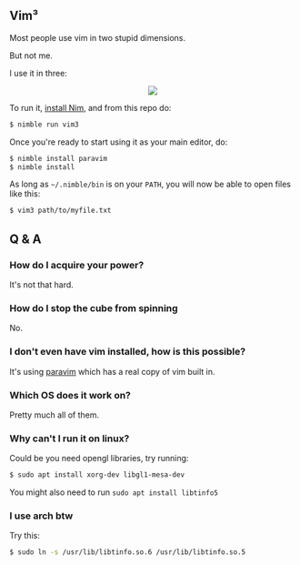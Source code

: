 ## Vim³

Most people use vim in two stupid dimensions.

But not me.

I use it in three:

<p align="center">
  <img src="vim3.gif" >
</p>

To run it, [install Nim](https://nim-lang.org/install.html), and from this repo do:

```bash
$ nimble run vim3
```

Once you're ready to start using it as your main editor, do:

```bash
$ nimble install paravim
$ nimble install
```

As long as `~/.nimble/bin` is on your `PATH`, you will now be able to open files like this:

```bash
$ vim3 path/to/myfile.txt
```

## Q & A

### How do I acquire your power?

It's not that hard.

### How do I stop the cube from spinning

No.

### I don't even have vim installed, how is this possible?

It's using [paravim](https://github.com/paranim/paravim) which has a real copy of vim built in.

### Which OS does it work on?

Pretty much all of them.

### Why can't I run it on linux?

Could be you need opengl libraries, try running:
```bash
$ sudo apt install xorg-dev libgl1-mesa-dev
```

You might also need to run `sudo apt install libtinfo5`

### I use arch btw

Try this: 
```bash
$ sudo ln -s /usr/lib/libtinfo.so.6 /usr/lib/libtinfo.so.5
```

